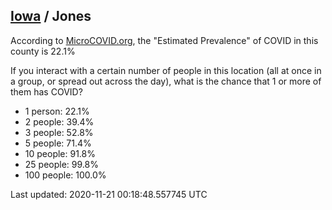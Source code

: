 
## [Iowa](/united-states/iowa) / Jones

According to [MicroCOVID.org](http://microcovid.org),
the "Estimated Prevalence" of COVID in this county is 22.1%

If you interact with a certain number of people in this location
(all at once in a group, or spread out across the day), what is the chance that
1 or more of them has COVID?

- 1 person: 22.1%
- 2 people: 39.4%
- 3 people: 52.8%
- 5 people: 71.4%
- 10 people: 91.8%
- 25 people: 99.8%
- 100 people: 100.0%

Last updated: 2020-11-21 00:18:48.557745 UTC
